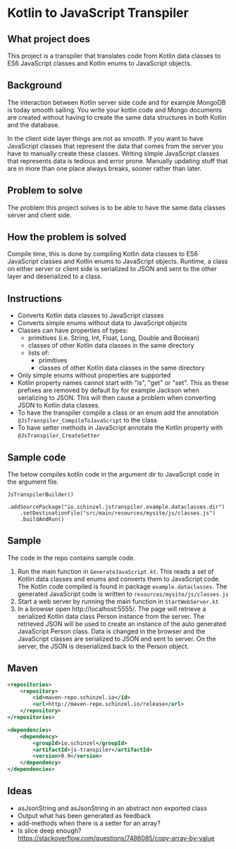 # Kotlin to JavaScript Transpiler

## What project does
This project is a transpiler that translates code from Kotlin data classes to ES6 JavaScript classes
and Kotlin enums to JavaScript objects.

## Background
The interaction between Kotlin server side code and for example MongoDB is today smooth sailing. 
You write your kotlin code and Mongo documents are created without having to create the same data structures in both Kotlin and the database.

In the client side layer things are not as smooth. 
If you want to have JavaScript classes that represent the data that comes from the server you have to manually create these classes.
Writing simple JavaScript classes that represents data is tedious and error prone. 
Manually updating stuff that are in more than one place always breaks, sooner rather than later.

## Problem to solve
The problem this project solves is to be able to have the same data classes server and client side. 

## How the problem is solved
Compile time, this is done by compiling Kotlin data classes to ES6 JavaScript classes and Kotlin enums to JavaScript objects.
Runtime, a class on either server or client side is serialized to JSON and sent to the other layer and deserialized to a class. 

## Instructions
- Converts Kotlin data classes to JavaScript classes
- Converts simple enums without data to JavaScript objects
- Classes can have properties of types:
  - primitives (i.e. String, Int, Float, Long, Double and Boolean)
  - classes of other Kotlin data classes in the same directory
  - lists of:
     - primitives
     - classes of other Kotlin data classes in the same directory
- Only simple enums without properties are supported
- Kotlin property names cannot start with "is", "get" or "set". 
This as these prefixes are removed by default by for example Jackson when serializing to JSON.
This will then cause a problem when converting JSON to Kotlin data classes.
- To have the transpiler compile a class or an enum add the annotation ```@JsTranspiler_CompileToJavaScript``` to the class
- To have setter methods in JavaScript annotate the Kotlin property with ```@JsTranspiler_CreateSetter```

## Sample code
The below compiles kotlin code in the argument dir to JavaScript code in the argument file.
```
JsTranspilerBuilder()
    .addSourcePackage("io.schinzel.jstranspiler.example.dataclasses.dir")
    .setDestinationFile("src/main/resources/mysite/js/classes.js")
    .buildAndRun()
```

## Sample
The code in the repo contains sample code.
1. Run the main function in ```GenerateJavaScript.kt```.
This reads a set of Kotlin data classes and enums and converts them to JavaScript code.
The Kotlin code compiled is found in package ```example.dataclasses```.
The generated JavaScript code is written to ```resources/mysite/js/classes.js```
2. Start a web server by running the main function in ```StartWebServer.kt```
3. In a browser open http://localhost:5555/.
The page will retrieve a serialized Kotlin data class Person instance from the server.
The retrieved JSON will be used to create an instance of the auto generated JavaScript Person class.
Data is changed in the browser and the JavaScript classes are serialized to JSON and sent to server.
On the server, the JSON is deserialized back to the Person object. 


## Maven
```xml
<repositories>
	<repository>
		<id>maven-repo.schinzel.io</id>
		<url>http://maven-repo.schinzel.io/release</url>
	</repository>
</repositories>    

<dependencies>
	<dependency>
		<groupId>io.schinzel</groupId>
		<artifactId>js-transpiler</artifactId>
		<version>0.9</version>
	</dependency>
</dependencies>    
```


## Ideas 
- asJsonString and asJsonString in an abstract non exported class
- Output what has been generated as feedback
- add-methods when there is a setter for an array?
- Is slice deep enough?
https://stackoverflow.com/questions/7486085/copy-array-by-value

